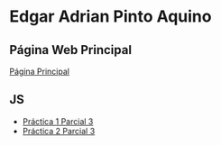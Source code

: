 # Edgar Adrian Pinto Aquino
## Página Web Principal
[Página Principal](https://edgarpinto38.github.io/Practicas_Parcial3_DesarrolloWeb/)

## JS
- [Práctica 1 Parcial 3](https://github.com/EdgarPinto38/Practicas_Parcial3_DesarrolloWeb/blob/main/JS/Practica1-Parcial3.js)
- [Práctica 2 Parcial 3](https://github.com/EdgarPinto38/Practicas_Parcial3_DesarrolloWeb/blob/main/JS/Practica2-Parcial3.js)

